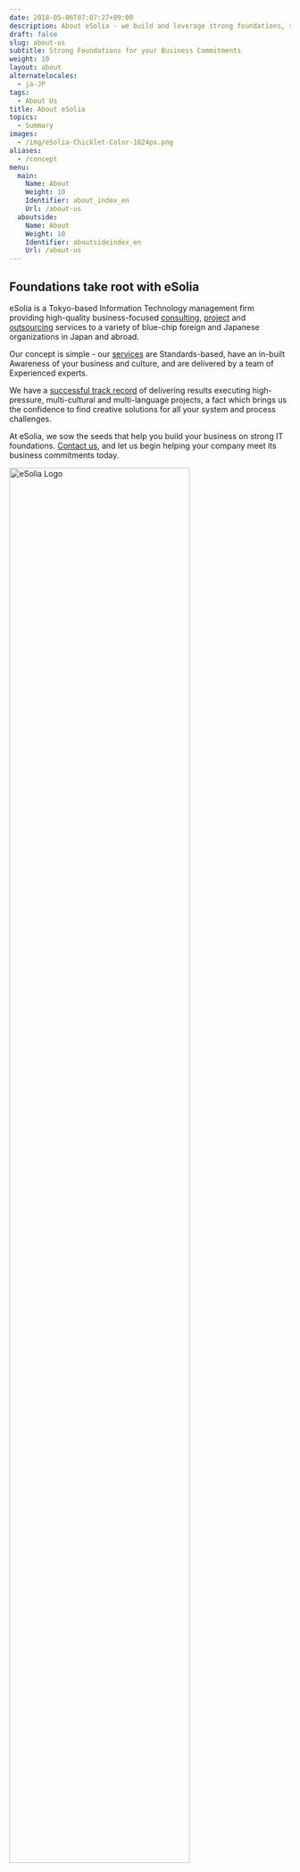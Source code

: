 ```yaml
---
date: 2018-05-06T07:07:27+09:00
description: About eSolia - we build and leverage strong foundations, so that your company can meet its business commitments.
draft: false
slug: about-us
subtitle: Strong Foundations for your Business Commitments
weight: 10
layout: about
alternatelocales:
  - ja-JP
tags:
  - About Us
title: About eSolia
topics:
  - Summary
images:
  - /img/eSolia-Chicklet-Color-1024px.png
aliases:
  - /concept
menu:
  main:
    Name: About
    Weight: 10
    Identifier: about_index_en
    Url: /about-us
  aboutside:
    Name: About
    Weight: 10
    Identifier: aboutsideindex_en
    Url: /about-us
---
```


## Foundations take root with eSolia

eSolia is a Tokyo-based Information Technology management firm providing high-quality business-focused [consulting](/consulting), [project](/project-management) and [outsourcing](/outsourcing) services to a variety of blue-chip foreign and Japanese organizations in Japan and abroad. 

Our concept is simple - our [services](/services) are Standards-based, have an in-built Awareness of your business and culture, and are delivered by a team of Experienced experts.

We have a [successful track record](/success-stories) of delivering results executing high-pressure, multi-cultural and multi-language projects, a fact which brings us the confidence to find creative solutions for all your system and process challenges.

At eSolia, we sow the seeds that help you build your business on strong IT foundations. [Contact us](/info-request), and let us begin helping your company meet its business commitments today.

<img srcset="/img/eSolia-Logo-Flat-2015.svg" src="/img/eSolia-Logo-Flat-2015.png" alt="eSolia Logo" width="80%">
